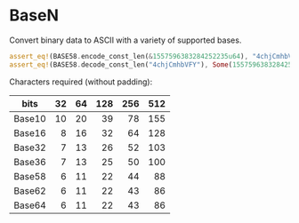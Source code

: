 # BaseN

Convert binary data to ASCII with a variety of supported bases.

```rust
assert_eq!(BASE58.encode_const_len(&1557596383284252235u64), "4chjCmhbVFY");
assert_eq!(BASE58.decode_const_len("4chjCmhbVFY"), Some(1557596383284252235u64));
```

Characters required (without padding):

| bits   | 32 | 64 | 128 | 256 | 512 |
|--------|---:|---:|----:|----:|----:|
| Base10 | 10 | 20 |  39 |  78 | 155 |
| Base16 |  8 | 16 |  32 |  64 | 128 |
| Base32 |  7 | 13 |  26 |  52 | 103 |
| Base36 |  7 | 13 |  25 |  50 | 100 |
| Base58 |  6 | 11 |  22 |  44 |  88 |
| Base62 |  6 | 11 |  22 |  43 |  86 |
| Base64 |  6 | 11 |  22 |  43 |  86 |
